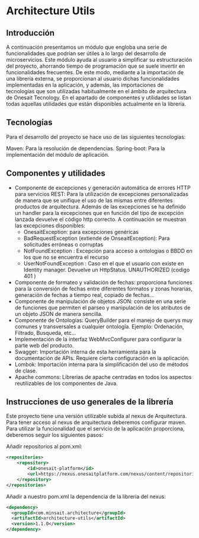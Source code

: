 # Architecture Utils

## Introducción

A continuación presentamos un módulo que engloba una serie de funcionalidades que podrían ser útiles a lo largo del desarrollo de microservicios. Este módulo ayuda al usuario a simplificar su estructuración del proyecto, ahorrando tiempo de programación que se suele invertir en funcionalidades frecuentes. De este modo, mediante a la importación de una librería externa, se proporcionan al usuario dichas funcionalidades implementadas en la aplicación, y además, las importaciones de tecnologías que son utilizadas habitualmente en el ámbito de arquitectura de Onesait Tecnology. En el apartado de componentes y utilidades se listan todas aquellas utilidades que están disponibles actualmente en la librería.

## Tecnologías

Para el desarrollo del proyecto se hace uso de las siguientes tecnologías:

Maven: Para la resolución de dependencias.
Spring-boot: Para la implementación del módulo de aplicación.

## Componentes y utilidades

- Componente de excepciones y generación automática de errores HTTP para servicios REST: Para la utilización de excepciones personalizadas de manera que se unifique el uso de las mismas entre diferentes productos de arquitectura. Además de las excepciones se ha definido un handler para la excepciones que en función del tipo de excepción lanzada devuelve el código http correcto. A continuación se muestran las excepciones disponibles:
  - OnesaitException: para excepciones genéricas
  - BadRequestException (extiende de OnseaitException): Para solicitudes erróneas o corruptas
  - NotFoundException : Excepción para acceso a ontologias o BBDD en los que no se encuentra el recurso
  - UserNotFoundException : Caso en el que el usuario con existe en Identity manager. Devuelve un HttpStatus. UNAUTHORIZED (codigo 401 )
- Componente de formateo y validación de fechas: proporciona funciones para la conversión de fechas entre diferentes formatos y zonas horarias, generación de fechas a tiempo real, copiado de fechas...
- Componente de manipulación de objetos JSON: consiste en una serie de funciones que permiten el parseo y manipulación de los atributos de un objeto JSON de manera sencilla.
- Componente de Ontologías: QueryBuilder para el manejo de querys muy comunes y transversales a cualquier ontología. Ejemplo: Ordenación, Filtrado, Busqueda, etc...
- Implementación de la interfaz WebMvcConfigurer para configurar la parte web del producto.
- Swagger: Importación interna de esta herramienta para la documentación de APIs. Requiere cierta configuración en la aplicación.
- Lombok: Importación interna para la simplificación del uso de métodos de clase.
- Apache commons: Librerias de apache centradas en todos los aspectos reutilizables de los componentes de Java.

## Instrucciones de uso generales de la librería

Este proyecto tiene una versión utilizable subida al nexus de Arquitectura. Para tener acceso al nexus de arquitectura deberemos configurar maven. Para utilizar la funcionalidad que el servicio de la aplicación proporciona, deberemos seguir los siguientes pasos:

Añadir repositorios al pom.xml:

```xml
<repositories>
    <repository>
        <id>onesait-platform</id>
        <url>https://nexus.onesaitplatform.com/nexus/content/repositories/releases/</url>
    </repository>
</repositories>
```

Añadir a nuestro pom.xml la dependencia de la libreria del nexus:

```xml
<dependency>
  <groupId>com.minsait.architecture</groupId>
  <artifactId>architecture-utils</artifactId>
  <version>1.1.0</version>
</dependency>
```